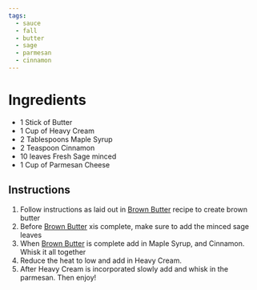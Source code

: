 ```yaml
---
tags:
  - sauce
  - fall
  - butter
  - sage
  - parmesan
  - cinnamon
---
```


# Ingredients
- 1 Stick of Butter
- 1 Cup of Heavy Cream
- 2 Tablespoons Maple Syrup
- 2 Teaspoon Cinnamon
- 10 leaves Fresh Sage minced
- 1 Cup of Parmesan Cheese

## Instructions
1) Follow instructions as laid out in [Brown Butter](../Brown%20Butter) recipe to create brown butter
3) Before  [Brown Butter](../Brown%20Butter) xis complete, make sure to add the minced sage leaves
4) When  [Brown Butter](../Brown%20Butter)  is complete add in Maple Syrup, and Cinnamon. Whisk it all together
5) Reduce the heat to low and add in Heavy Cream.
6) After Heavy Cream is incorporated slowly add and whisk in the parmesan. Then enjoy!